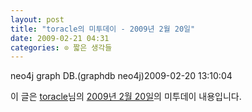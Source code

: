 ```yaml
---
layout: post
title: "toracle의 미투데이 - 2009년 2월 20일"
date: 2009-02-21 04:31
categories: ⊙ 짧은 생각들
---
```


neo4j graph DB.(graphdb neo4j)2009-02-20 13:10:04

이 글은 [toracle](http://me2day.net/toracle)님의 [2009년 2월 20일](http://me2day.net/toracle/2009/02/20#13:10:04)의 미투데이 내용입니다.


       
